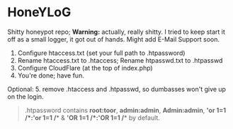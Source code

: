 # HoneYLoG
Shitty honeypot repo;
**Warning:** actually, really shitty. I tried to keep start it off as a small logger, it got out of hands. Might add E-Mail Support soon.


1. Configure htaccess.txt (set your full path to .htpassword)
2. Rename htaccess.txt to .htaccess; Rename htpasswd.txt to .htpasswd
3. Configure CloudFlare (at the top of index.php)
4. You're done; have fun.

Optional: 5. remove .htaccess and .htpasswd, so dumbasses won't give up on the login.

> .htpassword contains **root:toor**, **admin:admin**, **Admin:admin**, **'or 1=1 /\*:'or 1=1 /*** & **'OR 1=1 /\*:'OR 1=1 /*** by default.
